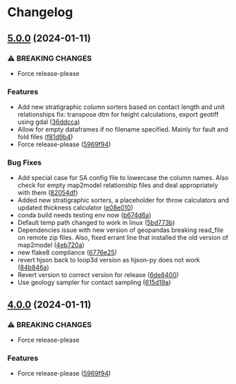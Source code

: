 # Changelog

## [5.0.0](https://github.com/Loop3D/map2loop-3/compare/v4.0.0...5.0.0) (2024-01-11)


### ⚠ BREAKING CHANGES

* Force release-please

### Features

* Add new stratigraphic column sorters based on contact length and unit relationships fix: transpose dtm for height calculations, export geotiff using gdal ([36ddcca](https://github.com/Loop3D/map2loop-3/commit/36ddcca650d7f12c102b77e5df23d7a2b7710ee3))
* Allow for empty dataframes if no filename specified. Mainly for fault and fold files ([f81d9b4](https://github.com/Loop3D/map2loop-3/commit/f81d9b4496a9d863864f72d2c1d2813871bccb24))
* Force release-please ([5969f94](https://github.com/Loop3D/map2loop-3/commit/5969f946effb3a5c25fdf1a36c9406d39844e109))


### Bug Fixes

* Add special case for SA config file to lowercase the column names.  Also check for empty map2model relationship files and deal appropriately with them ([82054df](https://github.com/Loop3D/map2loop-3/commit/82054dfec9f82b353a63b42e5f3d815fdeff5fee))
* Added new stratigraphic sorters, a placeholder for throw calculators and updated thickness calculator ([e08e010](https://github.com/Loop3D/map2loop-3/commit/e08e010f38070c175412f0b92946b5ce705c5409))
* conda build needs testing env now ([b674d6a](https://github.com/Loop3D/map2loop-3/commit/b674d6a4c69baf9f4a9865c4d7191417dce8719b))
* Default temp path changed to work in linux ([5bd773b](https://github.com/Loop3D/map2loop-3/commit/5bd773bdd27268aa8b516b799a16dca141056c0f))
* Dependencies issue with new version of geopandas breaking read_file on remote zip files. Also, fixed errant line that installed the old version of map2model ([4eb720a](https://github.com/Loop3D/map2loop-3/commit/4eb720a2d766b821d0cf31e46bc8b3f571ea6fc7))
* new flake8 compliance ([6776e25](https://github.com/Loop3D/map2loop-3/commit/6776e25a4c22faf483ffd70010202211b0b874b2))
* revert hjson back to loop3d version as hjson-py does not work ([84b846a](https://github.com/Loop3D/map2loop-3/commit/84b846ae8efd293428acb2bb1c4515f0f48e6a31))
* Revert version to correct version for release ([6de8400](https://github.com/Loop3D/map2loop-3/commit/6de840029d5de647a95526ed47cdad7edca1ac49))
* Use geology sampler for contact sampling ([615d19a](https://github.com/Loop3D/map2loop-3/commit/615d19adefddeb736871ed4b4ad5329e8b1ac9e8))

## [4.0.0](https://github.com/Loop3D/map2loop-3/compare/3.0.1...4.0.0) (2024-01-11)


### ⚠ BREAKING CHANGES

* Force release-please

### Features

* Force release-please ([5969f94](https://github.com/Loop3D/map2loop-3/commit/5969f946effb3a5c25fdf1a36c9406d39844e109))

